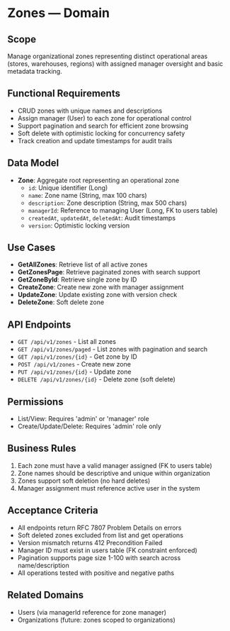 <!--
File: zones.md
Purpose: Domain documentation for Zones. Defines scope, RFs, data
model, API references, permissions, and acceptance criteria.
All Rights Reserved. Arodi Emmanuel
-->

# Zones — Domain

## Scope

Manage organizational zones representing distinct operational areas
(stores, warehouses, regions) with assigned manager oversight and
basic metadata tracking.

## Functional Requirements

- CRUD zones with unique names and descriptions
- Assign manager (User) to each zone for operational control
- Support pagination and search for efficient zone browsing
- Soft delete with optimistic locking for concurrency safety
- Track creation and update timestamps for audit trails

## Data Model

- **Zone**: Aggregate root representing an operational zone
  - `id`: Unique identifier (Long)
  - `name`: Zone name (String, max 100 chars)
  - `description`: Zone description (String, max 500 chars)
  - `managerId`: Reference to managing User (Long, FK to users table)
  - `createdAt`, `updatedAt`, `deletedAt`: Audit timestamps
  - `version`: Optimistic locking version

## Use Cases

- **GetAllZones**: Retrieve list of all active zones
- **GetZonesPage**: Retrieve paginated zones with search support
- **GetZoneById**: Retrieve single zone by ID
- **CreateZone**: Create new zone with manager assignment
- **UpdateZone**: Update existing zone with version check
- **DeleteZone**: Soft delete zone

## API Endpoints

- `GET /api/v1/zones` - List all zones
- `GET /api/v1/zones/paged` - List zones with pagination and search
- `GET /api/v1/zones/{id}` - Get zone by ID
- `POST /api/v1/zones` - Create new zone
- `PUT /api/v1/zones/{id}` - Update zone
- `DELETE /api/v1/zones/{id}` - Delete zone (soft delete)

## Permissions

- List/View: Requires 'admin' or 'manager' role
- Create/Update/Delete: Requires 'admin' role only

## Business Rules

1. Each zone must have a valid manager assigned (FK to users table)
2. Zone names should be descriptive and unique within organization
3. Zones support soft deletion (no hard deletes)
4. Manager assignment must reference active user in the system

## Acceptance Criteria

- All endpoints return RFC 7807 Problem Details on errors
- Soft deleted zones excluded from list and get operations
- Version mismatch returns 412 Precondition Failed
- Manager ID must exist in users table (FK constraint enforced)
- Pagination supports page size 1-100 with search across name/description
- All operations tested with positive and negative paths

## Related Domains

- Users (via managerId reference for zone manager)
- Organizations (future: zones scoped to organizations)

